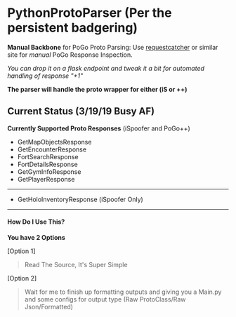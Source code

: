 # PythonProtoParser (Per the persistent badgering)
**Manual Backbone** for PoGo Proto Parsing:
Use [requestcatcher](www.requestcatcher.com) or similar site for *manual* PoGo Response Inspection.

*You can drop it on a flask endpoint and tweak it a bit for automated handling of response "+1"*

**The parser will handle the proto wrapper for either (iS or ++)** 

## Current Status (3/19/19 Busy AF)
**Currently Supported Proto Responses**
(iSpoofer and PoGo++)
+ GetMapObjectsResponse
+ GetEncounterResponse
+ FortSearchResponse
+ FortDetailsResponse
+ GetGymInfoResponse
+ GetPlayerResponse
----------------------------------------
+ GetHoloInventoryResponse (iSpoofer Only)
---------------------------------------
#### How Do I Use This?
**You have 2 Options**

[Option 1]
>  Read The Source, It's Super Simple

[Option 2]
> Wait for me to finish up formatting outputs and giving you a Main.py and some configs for output type
(Raw ProtoClass/Raw Json/Formatted)
